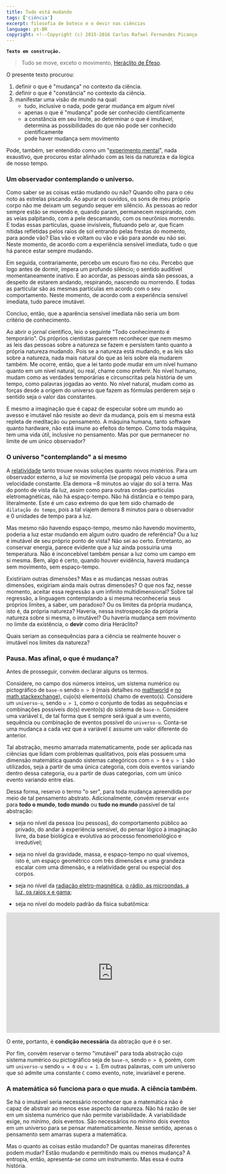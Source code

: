 ```yaml
---
title: Tudo está mudando
tags: ['ciência']
excerpt: filosofia de boteco e o devir nas ciências
language: pt-BR
copyright: <!--Copyright (c) 2015-2016 Carlos Rafael Fernandes Picanço-->
---
```


**`Texto em construção.`**

> Tudo se move, exceto o movimento, [Heráclito de Éfeso](https://pt.wikipedia.org/wiki/Her%C3%A1clito).

O presente texto procurou:

1. definir o que é "mudança" no contexto da ciência.
1. definir o que é "constância" no contexto da ciência.
1. manifestar uma visão de mundo na qual:
    - tudo, inclusive o nada, pode gerar mudança em algum nível
    - apenas o que é "mudança" pode ser conhecido cientificamente
    - a constância em seu limite, ao determinar o que é imutável, determina as possibilidades do que não pode ser conhecido cientificamente
    - pode haver mudança sem movimento

Pode, também, ser entendido como um "[experimento mental](https://www.youtube.com/watch?v=M14ReHfPFUw)", nada exaustivo, que procurou estar alinhado com as leis da natureza e da lógica de nosso tempo.

### Um observador contemplando o universo.

Como saber se as coisas estão mudando ou não? Quando olho para o céu noto as estrelas piscando. Ao apurar os ouvidos, os sons de meu próprio corpo não me deixam um segundo sequer em silêncio. As pessoas ao redor sempre estão se movendo e, quando param, permanecem respirando, com as veias palpitando, com a pele descamando, com os neurônios morrendo. E todas essas partículas, quase invisíveis, flutuando pelo ar, que ficam nítidas refletidas pelos raios de sol entrando pelas frestas do momento, para aonde vão? Elas vão e voltam ou vão e vão para aonde eu não sei. Neste momento, de acordo com a experiência sensível imediata, tudo o que há parece estar sempre mudando.

Em seguida, contrariamente, percebo um escuro fixo no céu. Percebo que logo antes de dormir, impera um profundo silêncio; o sentido auditível momentaneamente inativo. E ao acordar, as pessoas ainda são pessoas, a despeito de estarem andando, respirando, nascendo ou morrendo. E todas as partícular são as mesmas partículas em acordo com o seu comportamento. Neste momento, de acordo com a experiência sensível imediata, tudo parece imutável.

Concluo, então, que a aparência sensível imediata não seria um bom critério de conhecimento.

Ao abrir o jornal científico, leio o seguinte "Todo conhecimento é temporário". Os próprios cientistas parecem reconhecer que nem mesmo as leis das pessoas sobre a natureza se fazem e persistem tanto quanto a própria natureza mudando. Pois se a natureza está mudando, e as leis são sobre a natureza, nada mais natural do que as leis sobre ela mudarem também. Me ocorre, então, que a lei tanto pode mudar em um nível humano quanto em um nível natural, ou real, chame como preferir. No nível humano, mudam como as verdades temporárias e circunscritas pela história de um tempo, como palavras jogadas ao vento. No nível natural, mudam como as forças desde a origem do universo que fazem as fórmulas perderem seja o sentido seja o valor das constantes.

E mesmo a imaginação que é capaz de especular sobre um mundo ao avesso e imutável não resiste ao devir da mudança, pois em si mesma está repleta de meditação ou pensamento. A máquina humana, tanto software quanto hardware, não está imune ao efeitos do tempo. Como toda máquina, tem uma vida útil, inclusive no pensamento. Mas por que permanecer no limite de um único observador?

### O universo "contemplando" a si mesmo

A [relatividade](https://www.youtube.com/watch?v=n2s1-RHuljo) tanto trouxe novas soluções quanto novos mistérios. Para um observador externo, a luz se movimenta (se propaga) pelo vácuo a uma velocidade constante. Ela demora ~8 minutos ao viajar do sol à terra. Mas do ponto de vista da luz, assim como para outras ondas-partículas eletromagnéticas, não há espaço-tempo. Não há distância e o tempo para, literalmente. Este é um caso extremo do que tem sido chamado de `dilatação do tempo`, pois a tal viajem demora 8 minutos para o observador e 0 unidades de tempo para a luz.

Mas mesmo não havendo espaço-tempo, mesmo não havendo movimento, poderia a luz estar mudando em algum outro quadro de referência? Ou a luz é imutável de seu próprio ponto de vista? Não sei ao certo. Entretanto, ao conservar energia, parece evidente que a luz ainda possuiria uma temperatura. Não é inconcebível também pensar a luz como um campo em si mesma. Bem, algo é certo, quando houver evidência, haverá mudança sem movimento, sem espaço-tempo. 

Existiriam outras dimensões? Mas e as mudanças nessas outras dimensões, exigiriam ainda mais outras dimensões? O que nos faz, nesse momento, aceitar essa regressão a um infinito multidimensional? Sobre tal regressão, a linguagem contemplando a si mesma reconheceria seus próprios limites, a saber, um paradoxo? Ou os limites da própria mudança, isto é, da própria natureza? Haveria, nessa instrospecção da própria natureza sobre si mesma, o imutável? Ou haveria mudança sem movimento no limite da existência, o **devir** como diria Heráclito?

Quais seriam as consequências para a ciência se realmente houver o imutável nos limites da natureza?

### Pausa. Mas afinal, o que é mudança?

Antes de prosseguir, convém declarar alguns os termos.

Considere, no campo dos números inteiros, um sistema numérico ou pictográfico de `base-n` sendo `n > 0` (mais detalhes no [mathworld](http://mathworld.wolfram.com/Base.html) e [no math.stackexchange](http://math.stackexchange.com/questions/371972/what-would-base-1-be)), cujo(s) elemento(s) chamo de evento(s). Considere um `universo-u`, sendo `u > 1`, como o conjunto de todas as sequências e combinações possíveis do(s) evento(s) do sistema de `base-n`. Considere uma variável `E`, de tal forma que `E` sempre será igual a um evento, sequência ou combinação de eventos possível do `universo-u`. Conta-se uma mudança a cada vez que a variável `E` assume um valor diferente do anterior. 

Tal abstração, mesmo amarrada matematicamente, pode ser aplicada nas ciências que lidam com problemas qualitativos, pois elas possuem uma dimensão matemática quando sistemas categóricos com `n > 0` e `u > 1` são utilizados, seja a partir de uma única categoria, com dois eventos variando dentro dessa categoria, ou a partir de duas categorias, com um único evento variando entre elas.

Dessa forma, reservo o termo "o ser", para toda mudança apreendida por meio de tal pensamento abstrato. Adicionalmente, convém reservar `ente` para **todo o mundo**, **todo mundo** ou **tudo no mundo** passível de tal abstração:

- seja no nível da pessoa (ou pessoas), do comportamento público ao privado, do andar à experiência sensível, do pensar lógico à imaginação livre, da base biológica e evolutiva ao processo fenomeńológico e irredutível;

- seja no nível da gravidade, massa, e espaço-tempo no qual vivemos, isto é, um espaço geométrico com três dimensões e uma grandeza escalar com uma dimensão, e a relatividade geral ou especial dos corpos.

- seja no nível da [radiação eletro-magnética](https://www.youtube.com/watch?v=lwfJPc-rSXw&list=PL09E558656CA5DF76), [o rádio, as microondas, a luz, os raios x e gama](https://www.youtube.com/watch?v=3qIHCudXcGA);

- seja no nível do modelo padrão da física subatômica:

<iframe width="560" height="315" src="https://www.youtube.com/embed/V0KjXsGRvoA" frameborder="0" allowfullscreen></iframe>

O ente, portanto, é **condição necessária** da abtração que é o ser.

Por fim, convém reservar o termo "imutável" para toda abstração cujo sistema numérico ou pictográfico seja de `base-n`, sendo `n > 0`, porém, com um `universo-u` sendo `u = 0` ou `u = 1`. Em outras palavras, com um universo que só admite uma constante `C` como evento, note, invariável e perene.

### A matemática só funciona para o que muda. A ciência também.

Se há o imutável seria necessário reconhecer que a matemática não é capaz de abstrair ao menos esse aspecto da natureza. Não há razão de ser em um sistema numérico que não permite variabilidade. A variabilidade exige, no mínimo, dois eventos. São necessários no mínimo dois eventos em um universo para se pensar matematicamente. Nesse sentido, apenas o pensamento sem amarras supera a matemática.

Mas o quanto as coisas estão mudando? De quantas maneiras diferentes podem mudar? Estão mudando e permitindo mais ou menos mudança? A entropia, então, apresenta-se como um instrumento. Mas essa é outra história.
